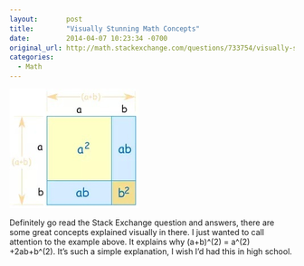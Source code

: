 ```yaml
---
layout:       post
title:        "Visually Stunning Math Concepts"
date:         2014-04-07 10:23:34 -0700
original_url: http://math.stackexchange.com/questions/733754/visually-stunning-math-concepts-which-are-easy-to-explain
categories:
  - Math
---
```


  ![Vaw2T.jpg](/assets/import/0967267529d4ab6754f4bcb22572c938.jpg)  

 Definitely go read the Stack Exchange question and answers, there are some great concepts explained visually in there. I just wanted to call attention to the example above. It explains why (a+b)^(2) = a^(2) +2ab+b^(2). It’s such a simple explanation, I wish I’d had this in high school. 
